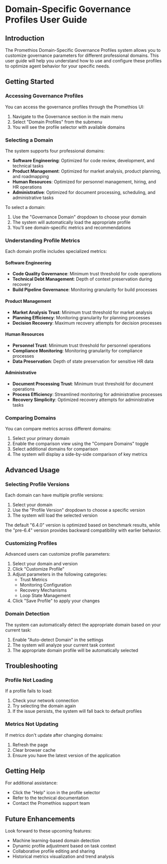 # Domain-Specific Governance Profiles User Guide

## Introduction

The Promethios Domain-Specific Governance Profiles system allows you to customize governance parameters for different professional domains. This user guide will help you understand how to use and configure these profiles to optimize agent behavior for your specific needs.

## Getting Started

### Accessing Governance Profiles

You can access the governance profiles through the Promethios UI:

1. Navigate to the Governance section in the main menu
2. Select "Domain Profiles" from the submenu
3. You will see the profile selector with available domains

### Selecting a Domain

The system supports four professional domains:

- **Software Engineering**: Optimized for code review, development, and technical tasks
- **Product Management**: Optimized for market analysis, product planning, and roadmapping
- **Human Resources**: Optimized for personnel management, hiring, and HR operations
- **Administrative**: Optimized for document processing, scheduling, and administrative tasks

To select a domain:
1. Use the "Governance Domain" dropdown to choose your domain
2. The system will automatically load the appropriate profile
3. You'll see domain-specific metrics and recommendations

### Understanding Profile Metrics

Each domain profile includes specialized metrics:

#### Software Engineering
- **Code Quality Governance**: Minimum trust threshold for code operations
- **Technical Debt Management**: Depth of context preservation during recovery
- **Build Pipeline Governance**: Monitoring granularity for build processes

#### Product Management
- **Market Analysis Trust**: Minimum trust threshold for market analysis
- **Planning Efficiency**: Monitoring granularity for planning processes
- **Decision Recovery**: Maximum recovery attempts for decision processes

#### Human Resources
- **Personnel Trust**: Minimum trust threshold for personnel operations
- **Compliance Monitoring**: Monitoring granularity for compliance processes
- **Data Preservation**: Depth of state preservation for sensitive HR data

#### Administrative
- **Document Processing Trust**: Minimum trust threshold for document operations
- **Process Efficiency**: Streamlined monitoring for administrative processes
- **Recovery Simplicity**: Optimized recovery attempts for administrative tasks

### Comparing Domains

You can compare metrics across different domains:

1. Select your primary domain
2. Enable the comparison view using the "Compare Domains" toggle
3. Select additional domains for comparison
4. The system will display a side-by-side comparison of key metrics

## Advanced Usage

### Selecting Profile Versions

Each domain can have multiple profile versions:

1. Select your domain
2. Use the "Profile Version" dropdown to choose a specific version
3. The system will load the selected version

The default "6.4.0" version is optimized based on benchmark results, while the "pre-6.4" version provides backward compatibility with earlier behavior.

### Customizing Profiles

Advanced users can customize profile parameters:

1. Select your domain and version
2. Click "Customize Profile"
3. Adjust parameters in the following categories:
   - Trust Metrics
   - Monitoring Configuration
   - Recovery Mechanisms
   - Loop State Management
4. Click "Save Profile" to apply your changes

### Domain Detection

The system can automatically detect the appropriate domain based on your current task:

1. Enable "Auto-detect Domain" in the settings
2. The system will analyze your current task context
3. The appropriate domain profile will be automatically selected

## Troubleshooting

### Profile Not Loading

If a profile fails to load:

1. Check your network connection
2. Try selecting the domain again
3. If the issue persists, the system will fall back to default profiles

### Metrics Not Updating

If metrics don't update after changing domains:

1. Refresh the page
2. Clear browser cache
3. Ensure you have the latest version of the application

## Getting Help

For additional assistance:

- Click the "Help" icon in the profile selector
- Refer to the technical documentation
- Contact the Promethios support team

## Future Enhancements

Look forward to these upcoming features:

- Machine learning-based domain detection
- Dynamic profile adjustment based on task context
- Collaborative profile editing and sharing
- Historical metrics visualization and trend analysis
